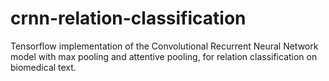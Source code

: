 # crnn-relation-classification
Tensorflow implementation of the Convolutional Recurrent Neural Network model with max pooling and attentive pooling, for relation classification on biomedical text.

